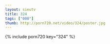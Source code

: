 ```yaml
--- 
layout: sieutv
title: 324
tags: ["000"]
thumb: http://porn720.net/video/324/poster.jpg
---
```

{% include porn720 key="324" %} 
